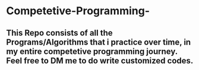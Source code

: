 # Competetive-Programming-
<h2> This Repo consists of all the Programs/Algorithms that i practice over time, in my entire competetive programming journey.
Feel free to DM me to do write customized codes. <h2>
